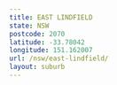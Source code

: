 ```yaml
---
title: EAST LINDFIELD
state: NSW
postcode: 2070
latitude: -33.78042
longitude: 151.162007
url: /nsw/east-lindfield/
layout: suburb
---
```

